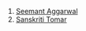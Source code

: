 1. [Seemant Aggarwal](https://github.com/seemantaggarwal)
2. [Sanskriti Tomar](https://github.com/Sansi21)
